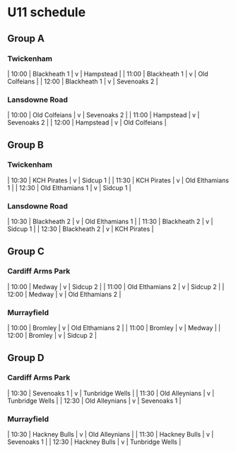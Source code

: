 # U11 schedule

## Group A

### Twickenham

| 10:00 | Blackheath 1 | v | Hampstead |
| 11:00 | Blackheath 1 | v | Old Colfeians |
| 12:00 | Blackheath 1 | v | Sevenoaks 2 |

### Lansdowne Road

| 10:00 | Old Colfeians | v | Sevenoaks 2 |
| 11:00 | Hampstead | v | Sevenoaks 2 |
| 12:00 | Hampstead | v | Old Colfeians |

## Group B

### Twickenham

| 10:30 | KCH Pirates | v | Sidcup 1 |
| 11:30 | KCH Pirates | v | Old Elthamians 1 |
| 12:30 | Old Elthamians 1 | v | Sidcup 1 |

### Lansdowne Road

| 10:30 | Blackheath 2 | v | Old Elthamians 1 |
| 11:30 | Blackheath 2 | v | Sidcup 1 |
| 12:30 | Blackheath 2 | v | KCH Pirates |

## Group C

### Cardiff Arms Park

| 10:00 | Medway | v | Sidcup 2 |
| 11:00 | Old Elthamians 2 | v | Sidcup 2 |
| 12:00 | Medway | v | Old Elthamians 2 |

### Murrayfield

| 10:00 | Bromley | v | Old Elthamians 2 |
| 11:00 | Bromley | v | Medway |
| 12:00 | Bromley | v | Sidcup 2 |

## Group D

### Cardiff Arms Park

| 10:30 | Sevenoaks 1 | v | Tunbridge Wells |
| 11:30 | Old Alleynians | v | Tunbridge Wells |
| 12:30 | Old Alleynians | v | Sevenoaks 1 |

### Murrayfield

| 10:30 | Hackney Bulls | v | Old Alleynians |
| 11:30 | Hackney Bulls | v | Sevenoaks 1 |
| 12:30 | Hackney Bulls | v | Tunbridge Wells |
